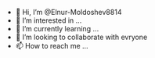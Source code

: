 - 👋 Hi, I’m @Elnur-Moldoshev8814
- 👀 I’m interested in ...
- 🌱 I’m currently learning ...
- 💞️ I’m looking to collaborate with evryone
- 📫 How to reach me ...

<!---
Elnur-Moldoshev8814/Elnur-Moldoshev8814 is a ✨ special ✨ repository because its `README.md` (this file) appears on your GitHub profile.
You can click the Preview link to take a look at your changes.
--->
